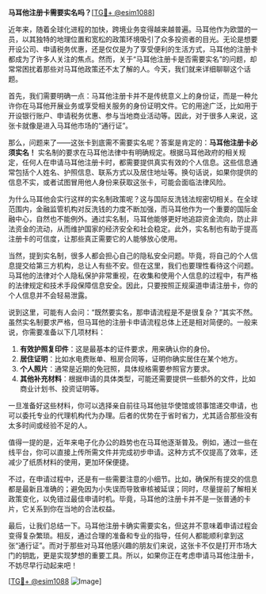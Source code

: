 **马耳他注册卡需要实名吗？**[[TG💪+ @esim1088](https://t.me/s/esim1088)]

近年来，随着全球化进程的加快，跨境业务变得越来越普遍。马耳他作为欧盟的一员，以其独特的地理位置和宽松的政策环境吸引了众多投资者的目光。无论是想要开设公司、申请税务优惠，还是仅仅是为了享受便利的生活方式，马耳他的注册卡都成为了许多人关注的焦点。然而，关于“马耳他注册卡是否需要实名”的问题，却常常困扰着那些对马耳他政策还不太了解的人。今天，我们就来详细聊聊这个话题。

首先，我们需要明确一点：马耳他注册卡并不是传统意义上的身份证，而是一种允许你在马耳他开展业务或享受相关服务的身份证明文件。它的用途广泛，比如用于开设银行账户、申请税务优惠、参与当地商业活动等。因此，对于很多人来说，这张卡就像是进入马耳他市场的“通行证”。

那么，问题来了——这张卡到底需不需要实名呢？答案是肯定的：**马耳他注册卡必须实名！** 实名制的要求在马耳他法律中有明确规定。根据马耳他政府的相关规定，任何人在申请马耳他注册卡时，都需要提供真实有效的个人信息。这些信息通常包括个人姓名、护照信息、联系方式以及居住地址等。换句话说，如果你提供的信息不实，或者试图冒用他人身份来获取这张卡，可能会面临法律风险。

为什么马耳他会实行这样的实名制政策呢？这与国际反洗钱法规密切相关。在全球范围内，金融监管机构对反洗钱的力度不断加强，而马耳他作为一个重要的国际金融中心，自然也不能例外。通过实名制，马耳他能够更好地追踪资金流向，防止非法资金的流动，从而维护国家的经济安全和社会稳定。此外，实名制也有助于提高注册卡的可信度，让那些真正需要它的人能够放心使用。

当然，提到实名制，很多人都会担心自己的隐私安全问题。毕竟，将自己的个人信息提交给第三方机构，总让人有些不安。但在这里，我们也要理性看待这个问题。马耳他的法律对个人隐私保护非常重视，在收集和使用个人信息的过程中，有严格的法律规定和技术手段保障信息安全。因此，只要按照正规渠道申请注册卡，你的个人信息并不会轻易泄露。

说到这里，可能有人会问：“既然要实名，那申请流程是不是很复杂？”其实不然。虽然实名制要求严格，但马耳他的注册卡申请流程总体上还是相对简便的。一般来说，你需要准备以下几项材料：

1. **有效护照复印件**：这是最基本的证件要求，用来确认你的身份。
2. **居住证明**：比如水电费账单、租房合同等，证明你确实居住在某个地方。
3. **个人照片**：通常是近期的免冠照，具体规格需要参照官方要求。
4. **其他补充材料**：根据申请的具体类型，可能还需要提供一些额外的文件，比如商业计划书、投资证明等。

一旦准备好这些材料，你可以选择亲自前往马耳他驻华使馆或领事馆递交申请，也可以委托专业的代理机构代为办理。后者的优势在于省时省力，尤其适合那些没有太多时间或经验不足的人。

值得一提的是，近年来电子化办公的趋势也在马耳他逐渐普及。例如，通过一些在线平台，你可以直接上传所需文件并完成初步申请。这种方式不仅提高了效率，还减少了纸质材料的使用，更加环保便捷。

不过，在申请过程中，还是有一些需要注意的小细节。比如，确保所有提交的信息都是最新且准确的；避免因为小失误而导致审核被延误；同时，尽量提前了解相关政策变化，以免错过最佳申请时机。毕竟，马耳他的注册卡并不是一张普通的卡片，它关系到你在当地的合法权益。

最后，让我们总结一下。马耳他注册卡确实需要实名，但这并不意味着申请过程会变得复杂繁琐。相反，通过合理的准备和专业的指导，任何人都能顺利拿到这张“通行证”。而对于那些对马耳他感兴趣的朋友们来说，这张卡不仅是打开市场大门的钥匙，更是实现梦想的重要工具。所以，如果你正在考虑申请马耳他注册卡，不妨尽早行动起来吧！

[[TG💪+ @esim1088](https://t.me/s/esim1088) ![Image](https://i.postimg.cc/4NQfJmqS/Snipaste-2025-05-13-00-14-12.png)]